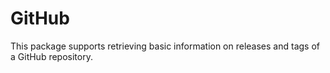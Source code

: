 # GitHub

This package supports retrieving basic information on releases and tags of a GitHub repository.